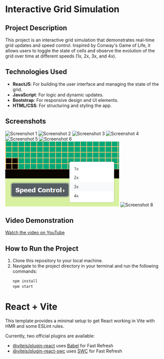 # Interactive Grid Simulation

## Project Description
This project is an interactive grid simulation that demonstrates real-time grid updates and speed control. Inspired by Conway's Game of Life, it allows users to toggle the state of cells and observe the evolution of the grid over time at different speeds (1x, 2x, 3x, and 4x).

## Technologies Used
- **ReactJS**: For building the user interface and managing the state of the grid.
- **JavaScript**: For logic and dynamic updates.
- **Bootstrap**: For responsive design and UI elements.
- **HTML/CSS**: For structuring and styling the app.

## Screenshots
![Screenshot 1](assets/initial-grid-state.png)
![Screenshot 2](assets/running-state-1.png)
![Screenshot 3](assets/running-state-2.png)
![Screenshot 4](assets/running-state-3.png)
![Screenshot 5](assets/running-state-4.png)
![Screenshot 6](assets/control-panel.png)
![Screenshot 7](src/assets/speed-control.png)
![Screenshot 8](assets/use-of-reset.png)

## Video Demonstration
[Watch the video on YouTube](https://www.youtube.com/watch?v=2OZWzTtCj6c)


## How to Run the Project
1. Clone this repository to your local machine.
2. Navigate to the project directory in your terminal and run the following commands:
   ```bash
   npm install
   npm start

# React + Vite

This template provides a minimal setup to get React working in Vite with HMR and some ESLint rules.

Currently, two official plugins are available:

- [@vitejs/plugin-react](https://github.com/vitejs/vite-plugin-react/blob/main/packages/plugin-react/README.md) uses [Babel](https://babeljs.io/) for Fast Refresh
- [@vitejs/plugin-react-swc](https://github.com/vitejs/vite-plugin-react-swc) uses [SWC](https://swc.rs/) for Fast Refresh
